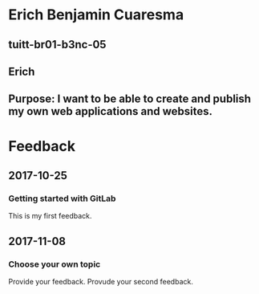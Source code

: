 # Erich Benjamin Cuaresma
## tuitt-br01-b3nc-05
## Erich
## Purpose: I want to be able to create and publish my own web applications and websites.

# Feedback
## 2017-10-25
### Getting started with GitLab
This is my first feedback.


## 2017-11-08
### Choose your own topic
Provide your feedback.
Provude  your second feedback.
